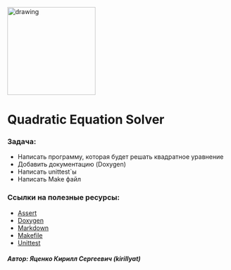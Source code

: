<a href="https://www.ispras.ru" target="_blank"><img src="http://talisman.ispras.ru/wp-content/uploads/2019/01/logo_RU.jpg" alt="drawing" width="200"/></a>

# Quadratic Equation Solver

### Задача:
- Написать программу, которая будет решать квадратное уравнение
- Добавить документацию (Doxygen)
- Написать unittest`ы
- Написать Make файл



### Ссылки на полезные ресурсы:
- <a href="https://habr.com/ru/post/141080" target="_blank">Assert</a>
- <a href="https://habr.com/ru/post/252101" target="_blank">Doxygen</a>
- <a href="https://github.com/sandino/Markdown-Cheatsheet" target="_blank">Markdown</a>
- <a href="https://habr.com/ru/post/155201" target="_blank">Makefile</a>
- <a href="https://habr.com/ru/post/169381" target="_blank">Unittest</a>

##### Автор: Яценко Кирилл Сергеевич (kirillyat)
